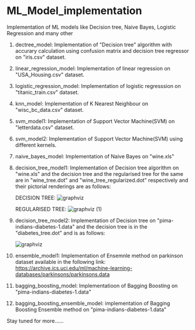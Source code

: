 # ML_Model_implementation
Implementation of ML models like Decision tree, Naive Bayes, Logistic Regression and many other

1) dectree_model: Implementation of "Decision tree" algorithm with accurary calculation using confusion matrix and decision tree regressor on "iris.csv" dataset.

2) linear_regression_model: Implementation of linear regression on "USA_Housing.csv" dataset.

3) logistic_regression_model: Implementation of logistic regresssion on "titanic_train.csv" dataset.

4) knn_model: Implementation of K Nearest Neighbour on "wisc_bc_data.csv" dataset.

5) svm_model1: Implementation of Support Vector Machine(SVM) on "letterdata.csv" dataset.

6) svm_model2: Implementation of Support Vector Machine(SVM) using different kernels.

7) naive_bayes_model: Implementation of Naive Bayes on "wine.xls"

8) decision_tree_model1: Implementation of Decision tree algorithm on "wine.xls" and the decision tree and the regularised tree for the same are in "wine_tree.dot" and "wine_tree_regularized.dot" respectively and their pictorial renderings are as follows:
     
     DECISION TREE:
   ![graphviz](https://user-images.githubusercontent.com/91108386/151822154-42c46e5e-4a63-425b-b6c8-55e5beb70f1f.png)
    
     REGULARISED TREE:
   ![graphviz (1)](https://user-images.githubusercontent.com/91108386/151822721-1fa9db40-78c4-4a5f-b23e-5a12d5340cbe.png)
  
9) decision_tree_model2: Implementation of Decision tree on "pima-indians-diabetes-1.data" and the decision tree is in the "diabetes_tree.dot" and is as follows:
     
     ![graphviz](https://user-images.githubusercontent.com/91108386/152107094-b8e07db0-2bc9-4330-a3bd-311b8648b55e.png)
 
10) ensemble_model1: Implementation of Ensemnle method on parkinson dataset available in the following link:
                 https://archive.ics.uci.edu/ml/machine-learning-databases/parkinsons/parkinsons.data
            
11) bagging_boosting_model: Implementatioon of Bagging Boosting on "pima-indians-diabetes-1.data"

12) bagging_boosting_ensemble_model: implementation of Bagging Boosting Ensemble method on "pima-indians-diabetes-1.data"
  
  

Stay tuned for more...... 
